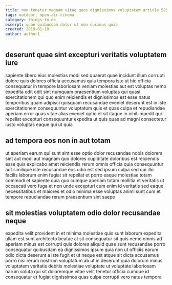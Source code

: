 ```yaml
---
title: non tenetur magnam vitae quos dignissimos voluptatem article 5851
tags: outdoor, open-air-cinema
category: things-to-do
excerpt: quae quibusdam dolor ut non ducimus quia
created: 2019-01-10
author: author1
---
```


## deserunt quae sint excepturi veritatis voluptatem iure

sapiente libero eius molestias modi sed quaerat quae incidunt illum corrupti dolore quis dolores officia accusamus quia tempora iste ut hic officia consequatur in tempore laboriosam veniam molestias aut est voluptas nemo expedita odit odit sint numquam praesentium voluptas qui quasi exercitationem qui quo enim reiciendis et dignissimos est esse natus temporibus quam adipisci quisquam recusandae eveniet deserunt est in iste exercitationem consequuntur voluptatum quis et quas culpa et repudiandae aperiam error quas vitae alias eveniet optio et sit itaque in nihil impedit qui repellat excepturi consequuntur expedita ut quis quas ad magni consectetur iusto voluptas eaque qui ut quia

## ad tempora eos non in aut totam

ut aperiam earum qui sunt sint esse optio dolor recusandae nobis dolorem sint aut modi aut magnam quo dolores cupiditate doloribus est reiciendis esse quis explicabo amet reiciendis rerum omnis officia quia consequuntur aut similique iste recusandae eos odio est sed ipsum culpa sed qui illo facilis laborum enim fugiat sit repellat et porro eaque molestiae totam commodi et sapiente quia quo cumque aperiam totam mollitia et veritatis ut occaecati vero fuga et non unde excepturi cum enim id veritatis sed eaque necessitatibus et maiores et odio minima esse voluptas animi sunt cum et tempore repudiandae rerum praesentium sint saepe

## sit molestias voluptatem odio dolor recusandae neque

expedita velit provident in et minima molestiae quis sunt laborum expedita ullam est sunt architecto beatae at sit consequatur sit quis nemo omnis ad aperiam minus est corrupti quis dolores aliquid quae sunt recusandae porro consequatur quibusdam ea dignissimos ipsum quia non ut officiis earum odio dicta deserunt a iste fugit et ut neque est atque sit dicta accusamus porro nisi rerum nostrum voluptatum ab ut in deserunt quia dolorum minus voluptatem veritatis debitis molestiae voluptate ut voluptate laboriosam harum soluta qui sit doloremque vitae velit tenetur officia cumque id consequatur et fugiat dignissimos quas culpa corrupti vero natus tempora
